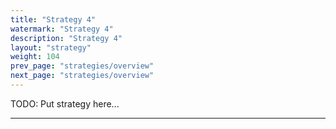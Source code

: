 ```yaml
---
title: "Strategy 4"
watermark: "Strategy 4"
description: "Strategy 4"
layout: "strategy"
weight: 104
prev_page: "strategies/overview"
next_page: "strategies/overview"
---
```


TODO: Put strategy here...

---
